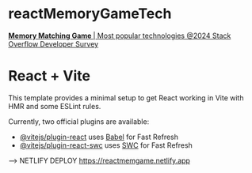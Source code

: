# reactMemoryGameTech
<a href="https://survey.stackoverflow.co/2024/technology"> <b> Memory Matching Game </b> | Most popular technologies @2024 Stack Overflow Developer Survey </a>

# React + Vite

This template provides a minimal setup to get React working in Vite with HMR and some ESLint rules.

Currently, two official plugins are available:

- [@vitejs/plugin-react](https://github.com/vitejs/vite-plugin-react/blob/main/packages/plugin-react/README.md) uses [Babel](https://babeljs.io/) for Fast Refresh
- [@vitejs/plugin-react-swc](https://github.com/vitejs/vite-plugin-react-swc) uses [SWC](https://swc.rs/) for Fast Refresh

--> NETLIFY DEPLOY
https://reactmemgame.netlify.app
